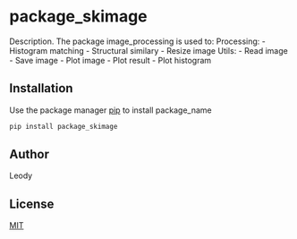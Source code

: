 # package_skimage

Description. 
The package image_processing is used to:
	Processing:
		- Histogram matching
		- Structural similary
		- Resize image
	Utils:
		- Read image
		- Save image
		- Plot image
		- Plot result
		- Plot histogram



## Installation

Use the package manager [pip](https://pip.pypa.io/en/stable/) to install package_name

```bash
pip install package_skimage
```

## Author
Leody

## License
[MIT](https://choosealicense.com/licenses/mit/)